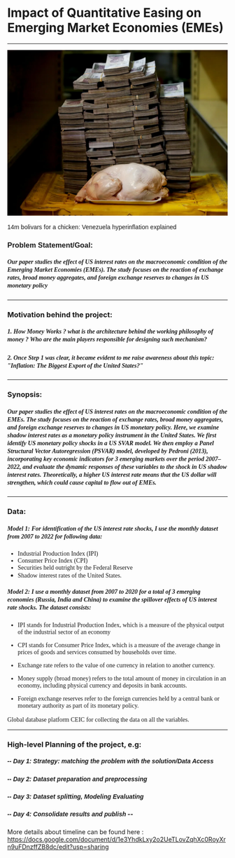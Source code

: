 # Impact of Quantitative Easing on Emerging Market Economies (EMEs)
---

![Money: A perceived value](3500.webp)

<font style="font-family: Arial">14m bolivars for a chicken: Venezuela hyperinflation explained</font>



### <font style="font-family: Arial">Problem Statement/Goal:</font> 


##### <font style="font-family: Georgia">Our paper studies the effect of US interest rates on the macroeconomic condition of the Emerging Market Economies (EMEs). The study focuses on the reaction of exchange rates, broad money aggregates, and foreign exchange reserves to changes in US monetary policy</font> 
---

### Motivation behind the project:
##### <font style="font-family: Georgia">1. How Money Works ? what is the architecture behind the working philosophy of money ? Who are the main players responsible for designing such mechanism?</font> 

##### <font style="font-family: Georgia">2. Once Step 1 was clear, it became evident to me raise awareness about this topic: "Inflation: The Biggest Export of the United States?"</font> 
---

### Synopsis:
##### <font style="font-family: Georgia">Our paper studies the effect of US interest rates on the macroeconomic condition of the EMEs. The study focuses on the reaction of exchange rates, broad money aggregates, and foreign exchange reserves to changes in US monetary policy. Here, we examine shadow interest rates as a monetary policy instrument in the United States. We first identify US monetary policy shocks in a US SVAR model. We then employ a Panel Structural Vector Autoregression (PSVAR) model, developed by Pedroni (2013), incorporating key economic indicators for 3 emerging markets over the period 2007–2022, and evaluate the dynamic responses of these variables to the shock in US shadow interest rates. Theoretically, a higher US interest rate means that the US dollar will strengthen, which could cause capital to flow out of EMEs.</font>


---
### Data: 
##### <font style="font-family: Georgia">Model 1: For identification of the US interest rate shocks, I use the monthly dataset from 2007 to 2022 for following data:

* Industrial Production Index (IPI)
* Consumer Price Index (CPI)
* Securities held outright by the Federal Reserve
* Shadow interest rates of the United States. </font> 

##### <font style="font-family: Georgia">Model 2: I use a monthly dataset from 2007 to 2020 for a total of 3 emerging economies (Russia, India and China) to examine the spillover effects of US interest rate shocks. The dataset consists: 
 
* IPI stands for Industrial Production Index, which is a measure of the physical output of the industrial sector of an economy

* CPI stands for Consumer Price Index, which is a measure of the average change in prices of goods and services consumed by households over time.

* Exchange rate refers to the value of one currency in relation to another currency. 

* Money supply (broad money) refers to the total amount of money in circulation in an economy, including physical currency and deposits in bank accounts. 

* Foreign exchange reserves refer to the foreign currencies held by a central bank or monetary authority as part of its monetary policy. 


Global database platform CEIC for collecting the data on all the variables.
</font> 

---


### High-level Planning of the project, e.g:

##### <font style="font-family: Helvetica">-- Day 1: Strategy: matching the problem with the solution/Data Access</font> 


##### <font style="font-family: Helvetica"> -- Day 2: Dataset preparation and preprocessing</font> 


##### <font style="font-family: Helvetica">-- Day 3: Dataset splitting, Modeling Evaluating</font> 


##### <font style="font-family: Helvetica">-- Day 4: Consolidate results and publish</font> -- 

More details about timeline can be found here : https://docs.google.com/document/d/1e3YhdkLxy2o2UeTLovZqhXc0RoyXrn9uFDnzffZB8dc/edit?usp=sharing

 


